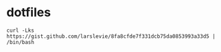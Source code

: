 # dotfiles

`curl -Lks https://gist.github.com/larslevie/8fa8cfde7f331dcb75da0853993a33d5 | /bin/bash`
